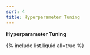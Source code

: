 ```yaml
---
sort: 4
title: Hyperparameter Tuning
---
```



**Hyperparameter Tuning**


{% include list.liquid all=true %}
